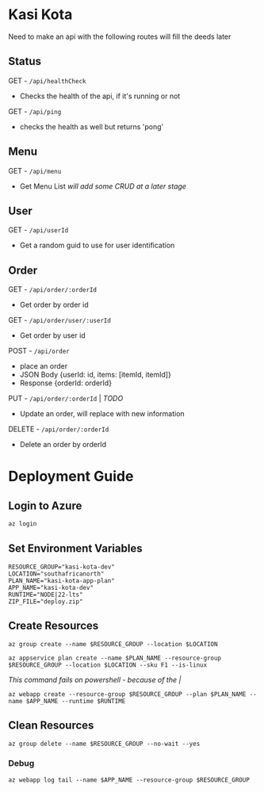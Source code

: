 # Kasi Kota 
Need to make an api with the following routes will fill the deeds later

## Status 
GET - `/api/healthCheck`
- Checks the health of the api, if it's running or not

GET - `/api/ping`
- checks the health as well but returns 'pong'

## Menu
GET - `/api/menu`
- Get Menu List
*will add some CRUD at a later stage*

## User
GET - `/api/userId`
- Get a random guid to use for user identification

## Order
GET - `/api/order/:orderId`
- Get order by order id

GET - `/api/order/user/:userId`
- Get order by user id

POST - `/api/order`
- place an order
- JSON Body {userId: id, items: [itemId, itemId]}
- Response  {orderId: orderId}

PUT - `/api/order/:orderId` | *TODO*
- Update an order, will replace with new information

DELETE - `/api/order/:orderId`
- Delete an order by orderId

# Deployment Guide

## Login to Azure

```powershell
az login
```

##  Set Environment Variables
```
RESOURCE_GROUP="kasi-kota-dev"
LOCATION="southafricanorth"
PLAN_NAME="kasi-kota-app-plan"
APP_NAME="kasi-kota-dev"
RUNTIME="NODE|22-lts"
ZIP_FILE="deploy.zip"
```

## Create Resources
```
az group create --name $RESOURCE_GROUP --location $LOCATION
```

```
az appservice plan create --name $PLAN_NAME --resource-group $RESOURCE_GROUP --location $LOCATION --sku F1 --is-linux
```

*This command fails on powershell - because of the |*
```
az webapp create --resource-group $RESOURCE_GROUP --plan $PLAN_NAME --name $APP_NAME --runtime $RUNTIME
```

## Clean Resources 
```
az group delete --name $RESOURCE_GROUP --no-wait --yes
```

### Debug
```
az webapp log tail --name $APP_NAME --resource-group $RESOURCE_GROUP
```
